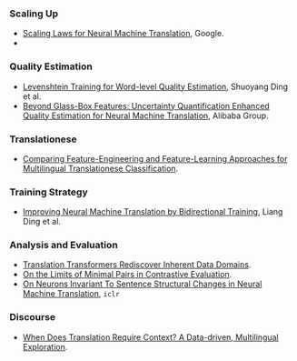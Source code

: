 
### Scaling Up

- [Scaling Laws for Neural Machine Translation](https://arxiv.org/pdf/2109.07740.pdf), Google.
- 

### Quality Estimation

- [Levenshtein Training for Word-level Quality Estimation](https://arxiv.org/pdf/2109.05611.pdf), Shuoyang Ding et al.
- [Beyond Glass-Box Features: Uncertainty Quantification Enhanced Quality Estimation for Neural Machine Translation](https://arxiv.org/pdf/2109.07141.pdf), Alibaba Group.


### Translationese

- [Comparing Feature-Engineering and Feature-Learning Approaches for Multilingual Translationese Classification](https://arxiv.org/pdf/2109.07604.pdf).


### Training Strategy

- [Improving Neural Machine Translation by Bidirectional Training](https://arxiv.org/pdf/2109.07780.pdf), Liang Ding et al.


### Analysis and Evaluation

- [Translation Transformers Rediscover Inherent Data Domains](https://arxiv.org/pdf/2109.07864.pdf).
- [On the Limits of Minimal Pairs in Contrastive Evaluation](https://arxiv.org/pdf/2109.07465.pdf).
- [On Neurons Invariant To Sentence Structural Changes in Neural Machine Translation](https://arxiv.org/pdf/2110.03067.pdf), `iclr`

### Discourse

- [When Does Translation Require Context? A Data-driven, Multilingual Exploration](https://arxiv.org/pdf/2109.07446.pdf).
